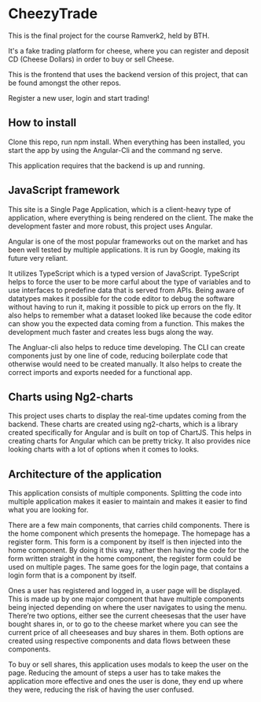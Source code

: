 CheezyTrade
===========================
This is the final project for the course Ramverk2, held by BTH.

It's a fake trading platform for cheese, where you can register and deposit CD (Cheese Dollars) in order to buy or sell Cheese.

This is the frontend that uses the backend version of this project, that can be found amongst the other repos.

Register a new user, login and start trading!

How to install
---------------------------------
Clone this repo, run npm install. When everything has been installed, you start the app by using the Angular-Cli and the command ng serve.

This application requires that the backend is up and running.

JavaScript framework
---------------------------------
This site is a Single Page Application, which is a client-heavy type of application, where everything is being rendered on the client. The make the development faster and more robust, this project uses Angular.

Angular is one of the most popular frameworks out on the market and has been well tested by multiple applications. It is run by Google, making its future very reliant. 

It utilizes TypeScript which is a typed version of JavaScript. TypeScript helps to force the user to be more carful about the type of variables and to use interfaces to predefine data that is served from APIs. Being aware of datatypes makes it possible for the code editor to debug the software without having to run it, making it possible to pick up errors on the fly. It also helps to remember what a dataset looked like because the code editor can show you the expected data coming from a function. This makes the development much faster and creates less bugs along the way.

The Angluar-cli also helps to reduce time developing. The CLI can create components just by one line of code, reducing boilerplate code that otherwise would need to be created manually. It also helps to create the correct imports and exports needed for a functional app.

Charts using Ng2-charts
----------------------------
This project uses charts to display the real-time updates coming from the backend. These charts are created using ng2-charts, which is a library created specifically for Angular and is built on top of ChartJS. This helps in creating charts for Angular which can be pretty tricky. It also provides nice looking charts with a lot of options when it comes to looks. 

Architecture of the application
------------------------------------------------
This application consists of multiple components. Splitting the code into multiple application makes it easier to maintain and makes it easier to find what you are looking for.

There are a few main components, that carries child components. There is the home component which presents the homepage. The homepage has a register form. This form is a component by itself is then injected into the home component. By doing it this way, rather then having the code for the form written straight in the home component, the register form could be used on multiple pages. The same goes for the login page, that contains a login form that is a component by itself.

Ones a user has registered and logged in, a user page will be displayed. This is made up by one major component that have multiple components being injected depending on where the user navigates to using the menu. There’re two options, either see the current cheesesas that the user have bought shares in, or to go to the cheese market where you can see the current price of all cheeseases and buy shares in them. Both options are created using respective components and data flows between these components. 

To buy or sell shares, this application uses modals to keep the user on the page. Reducing the amount of steps a user has to take makes the application more effective and ones the user is done, they end up where they were, reducing the risk of having the user confused. 



